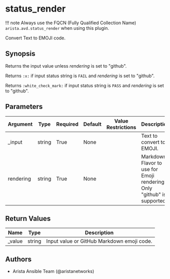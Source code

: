 <!--
  ~ Copyright (c) 2023 Arista Networks, Inc.
  ~ Use of this source code is governed by the Apache License 2.0
  ~ that can be found in the LICENSE file.
  -->

# status_render

!!! note
    Always use the FQCN (Fully Qualified Collection Name) `arista.avd.status_render` when using this plugin.

Convert Text to EMOJI code.

## Synopsis

Returns the input value unless <em>rendering</em> is set to \"github\".

Returns <code>\:x\:</code> if input status string is <code>FAIL</code> and <em>rendering</em> is set to \"github\".

Returns <code>\:white\_check\_mark\:</code> if input status string is <code>PASS</code> and <em>rendering</em> is set to \"github\".

## Parameters

| Argument | Type | Required | Default | Value Restrictions | Description |
| -------- | ---- | -------- | ------- | ------------------ | ----------- |
| _input | string | True | None |  | Text to convert to EMOJI. |
| rendering | string | True | None |  | Markdown Flavor to use for Emoji rendering. Only \"github\" is supported. |

## Return Values

| Name | Type | Description |
| ---- | ---- | ----------- |
| _value | string | Input value or GitHub Markdown emoji code. |

## Authors

- Arista Ansible Team (@aristanetworks)
